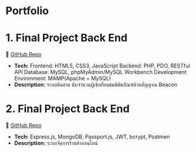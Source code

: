 # Portfolio

# 1. Final Project Back End
🔗 [GitHub Repo]([https://github.com/Kansai08/Final-project-Back-End.git](https://github.com/Kansai08/BeaconProject.git))  
- **Tech:** Frontend: HTML5, CSS3, JavaScript
            Backend: PHP, PDO, RESTful API
            Database: MySQL, phpMyAdmin/MySQL Workbench
            Development Environment: MAMP(Apache + MySQL)
- **Description:** ระบบติดตาม นับจำนวนผู้เข้าเยี่ยมชมพิพิธภัณฑ์ด้วยสัญญาณ Beacon

# 2. Final Project Back End
🔗 [GitHub Repo](https://github.com/Kansai08/Final-project-Back-End.git)  
- **Tech:** Express.js, MongoDB, Passport.js, JWT, bcrypt, Postmen
- **Description:** ระบบจัดการร้านค้าออนไลน์
